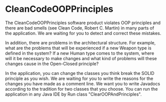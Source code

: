 # CleanCodeOOPPrinciples

The CleanCodeOOPPrinciples software product violates OOP principles and there are bad smells (see Clean Code, Robert C. Martin) in many parts of the application. We are waiting for you to detect and correct these mistakes.

In addition, there are problems in the architectural structure. For example, what are the problems that will be experienced if a new Weapon type is defined in the system? If a new Human type comes to the system, where will it be necessary to make changes and what kind of problems will these changes cause in the Open-Closed principle?

In the application, you can change the classes you think break the SOLID principle as you wish. We are waiting for you to write the reasons for the changes you have made as a comment line. We want you to write Javadocs according to the tradition for two classes that you choose. You can run the application in any Java IDE by Run class "ClearOOPAndPrinciples".
